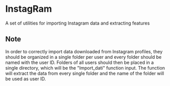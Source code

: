 # InstagRam
A set of utilities for importing Instagram data and extracting features


## Note
In order to correctly import data downloaded from Instagram profiles, they should be organized in a single folder per user and every folder should be named with the user ID. 
Folders of all users should then be placed in a single directory, which will be the "Import_dati" function input.
The function will extract the data from every single folder and the name of the folder will be used as user ID.
